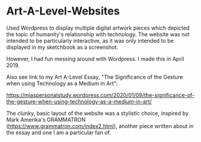 # Art-A-Level-Websites

Used Wordpress to display multiple digital artwork pieces which depicted the topic of humanity's relationship with technology. 
The website was not intended to be particularly interactive, as it was only intended to be displayed in my sketchbook as a screenshot.

However, I had fun messing around with Wordpress. I made this in April 2019.

Also see link to my Art A-Level Essay, "The Significance of the Gesture when using Technology as a Medium in Art":

https://miaspersonalstudy.wordpress.com/2020/01/09/the-significance-of-the-gesture-when-using-technology-as-a-medium-in-art/

The clunky, basic layout of the website was a stylistic choice, inspired by Mark Amerika's GRAMMATRON (https://www.grammatron.com/index2.html), another piece written about in the essay and one I am a particular fan of.

